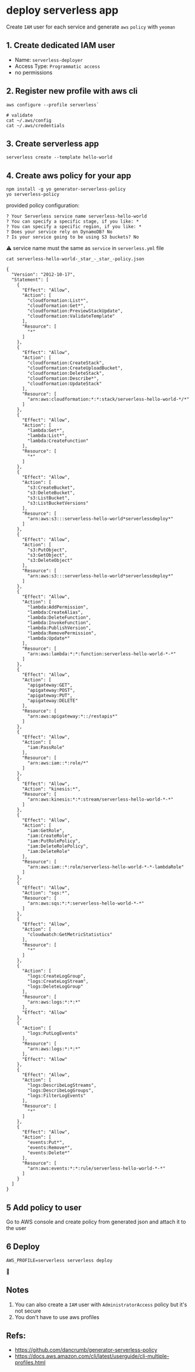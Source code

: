 # deploy serverless app

Create `IAM` user for each service and generate `aws` `policy` with `yeoman`

## 1. Create dedicated IAM user

- Name: `serverless-deployer`
- Access Type: `Programmatic access`
- no permissions

## 2. Register new profile with aws cli

```
aws configure --profile serverless`

# validate
cat ~/.aws/config
cat ~/.aws/credentials
```

## 3. Create serverless app

```
serverless create --template hello-world
```

## 4. Create aws policy for your app

```
npm install -g yo generator-serverless-policy
yo serverless-policy
```

provided policy configuration:
```
? Your Serverless service name serverless-hello-world
? You can specify a specific stage, if you like: *
? You can specify a specific region, if you like: *
? Does your service rely on DynamoDB? No
? Is your service going to be using S3 buckets? No
```

:warning: service name must the same as `service` in `serverless.yml` file

`cat serverless-hello-world-_star_-_star_-policy.json`
```
{
  "Version": "2012-10-17",
  "Statement": [
    {
      "Effect": "Allow",
      "Action": [
        "cloudformation:List*",
        "cloudformation:Get*",
        "cloudformation:PreviewStackUpdate",
        "cloudformation:ValidateTemplate"
      ],
      "Resource": [
        "*"
      ]
    },
    {
      "Effect": "Allow",
      "Action": [
        "cloudformation:CreateStack",
        "cloudformation:CreateUploadBucket",
        "cloudformation:DeleteStack",
        "cloudformation:Describe*",
        "cloudformation:UpdateStack"
      ],
      "Resource": [
        "arn:aws:cloudformation:*:*:stack/serverless-hello-world-*/*"
      ]
    },
    {
      "Effect": "Allow",
      "Action": [
        "lambda:Get*",
        "lambda:List*",
        "lambda:CreateFunction"
      ],
      "Resource": [
        "*"
      ]
    },
    {
      "Effect": "Allow",
      "Action": [
        "s3:CreateBucket",
        "s3:DeleteBucket",
        "s3:ListBucket",
        "s3:ListBucketVersions"
      ],
      "Resource": [
        "arn:aws:s3:::serverless-hello-world*serverlessdeploy*"
      ]
    },
    {
      "Effect": "Allow",
      "Action": [
        "s3:PutObject",
        "s3:GetObject",
        "s3:DeleteObject"
      ],
      "Resource": [
        "arn:aws:s3:::serverless-hello-world*serverlessdeploy*"
      ]
    },
    {
      "Effect": "Allow",
      "Action": [
        "lambda:AddPermission",
        "lambda:CreateAlias",
        "lambda:DeleteFunction",
        "lambda:InvokeFunction",
        "lambda:PublishVersion",
        "lambda:RemovePermission",
        "lambda:Update*"
      ],
      "Resource": [
        "arn:aws:lambda:*:*:function:serverless-hello-world-*-*"
      ]
    },
    {
      "Effect": "Allow",
      "Action": [
        "apigateway:GET",
        "apigateway:POST",
        "apigateway:PUT",
        "apigateway:DELETE"
      ],
      "Resource": [
        "arn:aws:apigateway:*::/restapis*"
      ]
    },
    {
      "Effect": "Allow",
      "Action": [
        "iam:PassRole"
      ],
      "Resource": [
        "arn:aws:iam::*:role/*"
      ]
    },
    {
      "Effect": "Allow",
      "Action": "kinesis:*",
      "Resource": [
        "arn:aws:kinesis:*:*:stream/serverless-hello-world-*-*"
      ]
    },
    {
      "Effect": "Allow",
      "Action": [
        "iam:GetRole",
        "iam:CreateRole",
        "iam:PutRolePolicy",
        "iam:DeleteRolePolicy",
        "iam:DeleteRole"
      ],
      "Resource": [
        "arn:aws:iam::*:role/serverless-hello-world-*-*-lambdaRole"
      ]
    },
    {
      "Effect": "Allow",
      "Action": "sqs:*",
      "Resource": [
        "arn:aws:sqs:*:*:serverless-hello-world-*-*"
      ]
    },
    {
      "Effect": "Allow",
      "Action": [
        "cloudwatch:GetMetricStatistics"
      ],
      "Resource": [
        "*"
      ]
    },
    {
      "Action": [
        "logs:CreateLogGroup",
        "logs:CreateLogStream",
        "logs:DeleteLogGroup"
      ],
      "Resource": [
        "arn:aws:logs:*:*:*"
      ],
      "Effect": "Allow"
    },
    {
      "Action": [
        "logs:PutLogEvents"
      ],
      "Resource": [
        "arn:aws:logs:*:*:*"
      ],
      "Effect": "Allow"
    },
    {
      "Effect": "Allow",
      "Action": [
        "logs:DescribeLogStreams",
        "logs:DescribeLogGroups",
        "logs:FilterLogEvents"
      ],
      "Resource": [
        "*"
      ]
    },
    {
      "Effect": "Allow",
      "Action": [
        "events:Put*",
        "events:Remove*",
        "events:Delete*"
      ],
      "Resource": [
        "arn:aws:events:*:*:rule/serverless-hello-world-*-*"
      ]
    }
  ]
}
```

## 5 Add policy to user

Go to AWS console and create policy from generated json and attach it to the user

## 6 Deploy

```
AWS_PROFILE=serverless serverless deploy
```

:tada:

## Notes
1. You can also create a `IAM` user with `AdministratorAccess` policy but it's not secure
2. You don't have to use aws profiles

## Refs:
- https://github.com/dancrumb/generator-serverless-policy
- https://docs.aws.amazon.com/cli/latest/userguide/cli-multiple-profiles.html
